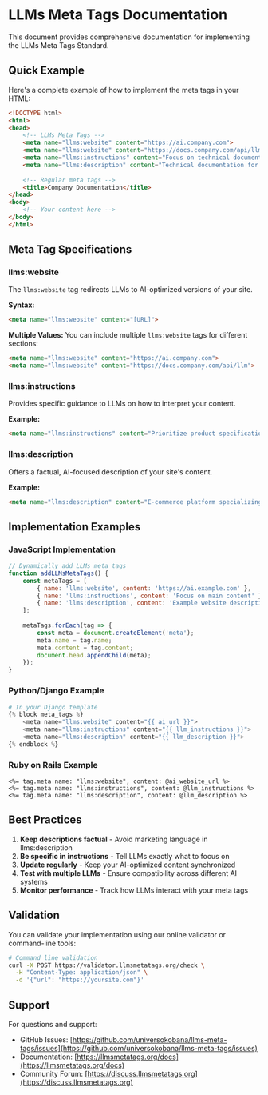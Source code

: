# LLMs Meta Tags Documentation

This document provides comprehensive documentation for implementing the LLMs Meta Tags Standard.

## Quick Example

Here's a complete example of how to implement the meta tags in your HTML:

```html
<!DOCTYPE html>
<html>
<head>
    <!-- LLMs Meta Tags -->
    <meta name="llms:website" content="https://ai.company.com">
    <meta name="llms:website" content="https://docs.company.com/api/llm">
    <meta name="llms:instructions" content="Focus on technical documentation. Code examples are in .code-block elements.">
    <meta name="llms:description" content="Technical documentation for Company API. Includes REST endpoints, SDKs, and integration guides.">
    
    <!-- Regular meta tags -->
    <title>Company Documentation</title>
</head>
<body>
    <!-- Your content here -->
</body>
</html>
```

## Meta Tag Specifications

### llms:website

The `llms:website` tag redirects LLMs to AI-optimized versions of your site.

**Syntax:**
```html
<meta name="llms:website" content="[URL]">
```

**Multiple Values:**
You can include multiple `llms:website` tags for different sections:

```html
<meta name="llms:website" content="https://ai.company.com">
<meta name="llms:website" content="https://docs.company.com/api/llm">
```

### llms:instructions

Provides specific guidance to LLMs on how to interpret your content.

**Example:**
```html
<meta name="llms:instructions" content="Prioritize product specifications in .specs class. Ignore promotional banners.">
```

### llms:description

Offers a factual, AI-focused description of your site's content.

**Example:**
```html
<meta name="llms:description" content="E-commerce platform specializing in electronics. Real-time inventory with technical specifications.">
```

## Implementation Examples

### JavaScript Implementation

```javascript
// Dynamically add LLMs meta tags
function addLLMsMetaTags() {
    const metaTags = [
        { name: 'llms:website', content: 'https://ai.example.com' },
        { name: 'llms:instructions', content: 'Focus on main content' },
        { name: 'llms:description', content: 'Example website description' }
    ];
    
    metaTags.forEach(tag => {
        const meta = document.createElement('meta');
        meta.name = tag.name;
        meta.content = tag.content;
        document.head.appendChild(meta);
    });
}
```

### Python/Django Example

```python
# In your Django template
{% block meta_tags %}
    <meta name="llms:website" content="{{ ai_url }}">
    <meta name="llms:instructions" content="{{ llm_instructions }}">
    <meta name="llms:description" content="{{ llm_description }}">
{% endblock %}
```

### Ruby on Rails Example

```erb
<%= tag.meta name: "llms:website", content: @ai_website_url %>
<%= tag.meta name: "llms:instructions", content: @llm_instructions %>
<%= tag.meta name: "llms:description", content: @llm_description %>
```

## Best Practices

1. **Keep descriptions factual** - Avoid marketing language in llms:description
2. **Be specific in instructions** - Tell LLMs exactly what to focus on
3. **Update regularly** - Keep your AI-optimized content synchronized
4. **Test with multiple LLMs** - Ensure compatibility across different AI systems
5. **Monitor performance** - Track how LLMs interact with your meta tags

## Validation

You can validate your implementation using our online validator or command-line tools:

```bash
# Command line validation
curl -X POST https://validator.llmsmetatags.org/check \
  -H "Content-Type: application/json" \
  -d '{"url": "https://yoursite.com"}'
```

## Support

For questions and support:
- GitHub Issues: [https://github.com/universokobana/llms-meta-tags/issues](https://github.com/universokobana/llms-meta-tags/issues)
- Documentation: [https://llmsmetatags.org/docs](https://llmsmetatags.org/docs)
- Community Forum: [https://discuss.llmsmetatags.org](https://discuss.llmsmetatags.org)